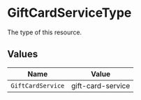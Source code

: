 # GiftCardServiceType

The type of this resource.


## Values

| Name              | Value             |
| ----------------- | ----------------- |
| `GiftCardService` | gift-card-service |